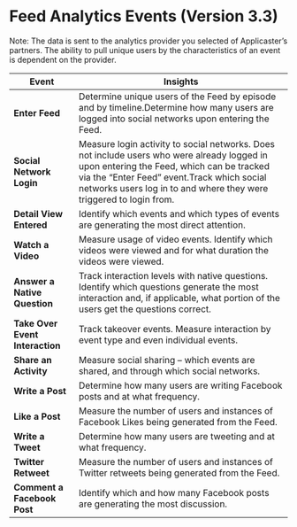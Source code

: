 # Feed Analytics Events (Version 3.3)
Note: The data is sent to the analytics provider you selected of Applicaster’s partners. The ability to pull unique users by the characteristics of an event is dependent on the provider.


| Event        | Insights
| ------------ | --------
| **Enter Feed**      | Determine unique users of the Feed by episode and by timeline.Determine how many users are logged into social networks upon entering the Feed.
| **Social Network Login**      | Measure login activity to social networks. Does not include users who were already logged in upon entering the Feed, which can be tracked via the “Enter Feed” event.Track which social networks users log in to and where they were triggered to login from.
| **Detail View Entered** | Identify which events and which types of events are generating the most direct attention.
| **Watch a Video** | Measure usage of video events. Identify which videos were viewed and for what duration the videos were viewed.
| **Answer a Native Question** | Track interaction levels with native questions. Identify which questions generate the most interaction and, if applicable, what portion of the users get the questions correct.
| **Take Over Event Interaction** | Track takeover events. Measure interaction by event type and even individual events.
| **Share an Activity** | Measure social sharing – which events are shared, and through which social networks.
| **Write a Post** | Determine how many users are writing Facebook posts and at what frequency.
| **Like a Post** | Measure the number of users and instances of Facebook Likes being generated from the Feed.
| **Write a Tweet** | Determine how many users are tweeting and at what frequency.
| **Twitter Retweet** | Measure the number of users and instances of Twitter retweets being generated from the Feed.
| **Comment a Facebook Post** | Identify which and how many Facebook posts are generating the most discussion.







